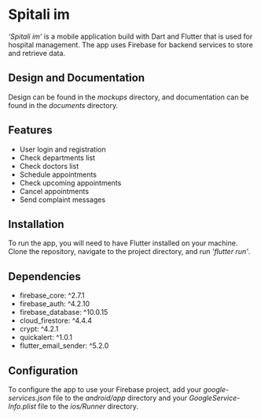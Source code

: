 # Spitali im
*‘Spitali im’* is a mobile application build with Dart and Flutter that is used for hospital management. The app uses Firebase for backend services to store and retrieve data.
## Design and Documentation
Design can be found in the *mockups* directory, and documentation can be found in the *documents* directory.
## Features 
-	User login and registration
-	Check departments list
-	Check doctors list
-	Schedule appointments
-	Check upcoming appointments
-	Cancel appointments
-	Send complaint messages 
## Installation
To run the app, you will need to have Flutter installed on your machine. Clone the repository, navigate to the project directory, and run *'flutter run'*. 
## Dependencies
- firebase_core: ^2.7.1
- firebase_auth: ^4.2.10
- firebase_database: ^10.0.15
- cloud_firestore: ^4.4.4
- crypt: ^4.2.1
- quickalert: ^1.0.1
- flutter_email_sender: ^5.2.0
## Configuration
To configure the app to use your Firebase project, add your *google-services.json* file to the *android/app* directory and your *GoogleService-Info.plist* file to the *ios/Runner* directory. 

